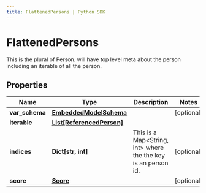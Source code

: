 ```yaml
---
title: FlattenedPersons | Python SDK
---
```


# FlattenedPersons

This is the plural of Person. will have top level meta about the person including an iterable of all the person.

## Properties

Name | Type | Description | Notes
------------ | ------------- | ------------- | -------------
**var_schema** | [**EmbeddedModelSchema**](EmbeddedModelSchema) |  | [optional] 
**iterable** | [**List[ReferencedPerson]**](ReferencedPerson) |  | 
**indices** | **Dict[str, int]** | This is a Map&lt;String, int&gt; where the the key is an person id. | [optional] 
**score** | [**Score**](Score) |  | [optional] 


